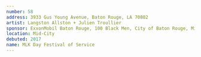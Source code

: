 ```yaml
---
number: 58
address: 3933 Gus Young Avenue, Baton Rouge, LA 70802
artist: Langston Allston + Julien Troullier
sponsor: ExxonMobil Baton Rouge, 100 Black Men, City of Baton Rouge, Mid City Redevelopment Alliance, City Year, BREC, Star Hill Church, St. Paul's Catholic Church, Cox Communications, Starbuck's Coffee, B.R.A.V.E, Small World Int'l, Baton Rouge Music Studios, G.E.E.P Blight Team Ministry, Keep Baton Rouge Beautiful, Lamar Advertising Company, Lanie Bird Designs, Emprint Moran Printing, Shopper's Value, PPG Pittsburgh Paints
location: Mid-City
debuted: 2017
name: MLK Day Festival of Service
---
```

